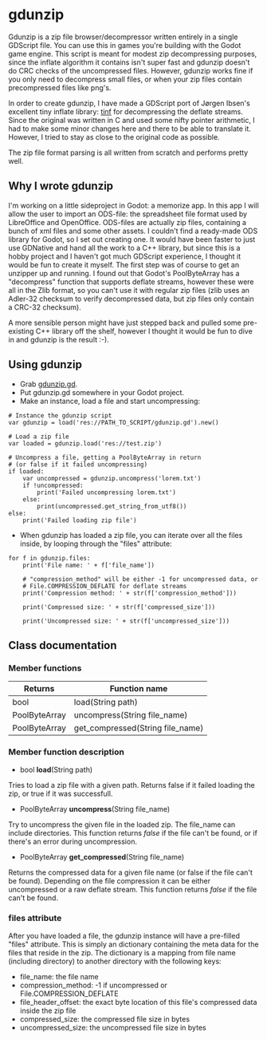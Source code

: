 gdunzip
=======

Gdunzip is a  zip file browser/decompressor written entirely in a single
GDScript file. You can use this in games you're building with the Godot game
engine. This script is meant for modest zip decompressing purposes, since the
inflate algorithm it contains isn't super fast and gdunzip doesn't do CRC
checks of the uncompressed files. However, gdunzip works fine if you only need
to decompress small files, or when your zip files contain precompressed files
like png's.

In order to create gdunzip, I have made a GDScript port of Jørgen Ibsen's
excellent tiny inflate library: [tinf](https://bitbucket.org/jibsen/tinf) for
decompressing the deflate streams. Since the original was written in C and used
some nifty pointer arithmetic, I had to make some minor changes
here and there to be able to translate it. However, I tried to stay as close to
the original code as possible.

The zip file format parsing is all written from scratch and performs pretty
well.

Why I wrote gdunzip
-------------------
I'm working on a little sideproject in Godot: a memorize app. In this app I
will allow the user to import an ODS-file: the spreadsheet file format used by
LibreOffice and OpenOffice. ODS-files are actually zip files, containing a
bunch of xml files and some other assets. I couldn't find a ready-made ODS
library for Godot, so I set out creating one. It would have been faster to just
use GDNative and hand all the work to a C++ library, but since this is a hobby
project and I haven't got much GDScript experience, I thought it would be fun
to create it myself. The first step was of course to get an unzipper up and
running. I found out that Godot's PoolByteArray has a "decompress" function
that supports deflate streams, however these were all in the Zlib format, so
you can't use it with regular zip files (zlib uses an Adler-32 checksum to
verify decompressed data, but zip files only contain a CRC-32 checksum).

A more sensible person might have just stepped back and pulled some
pre-existing C++ library off the shelf, however I thought it would be fun to
dive in and gdunzip is the result :-).

Using gdunzip
-------------
- Grab [gdunzip.gd](https://raw.githubusercontent.com/jellehermsen/gdunzip/master/src/gdunzip.gd).
- Put gdunzip.gd somewhere in your Godot project.
- Make an instance, load a file and start uncompressing:

```gdscript
# Instance the gdunzip script
var gdunzip = load('res://PATH_TO_SCRIPT/gdunzip.gd').new()

# Load a zip file
var loaded = gdunzip.load('res://test.zip')

# Uncompress a file, getting a PoolByteArray in return 
# (or false if it failed uncompressing) 
if loaded:
    var uncompressed = gdunzip.uncompress('lorem.txt')
    if !uncompressed:
        print('Failed uncompressing lorem.txt')
    else:
        print(uncompressed.get_string_from_utf8())
else:
    print('Failed loading zip file')
```

- When gdunzip has loaded a zip file, you can iterate over all the files inside, by
  looping through the "files" attribute:
```gdscript
for f in gdunzip.files:
    print('File name: ' + f['file_name'])

    # "compression_method" will be either -1 for uncompressed data, or
    # File.COMPRESSION_DEFLATE for deflate streams
    print('Compression method: ' + str(f['compression_method']))

    print('Compressed size: ' + str(f['compressed_size']))

    print('Uncompressed size: ' + str(f['uncompressed_size']))
```

Class documentation
-------------------

### Member functions
| Returns                          | Function name          |
| -------------------------------- | ---------------------- |
| bool                             | load(String path)      |
| PoolByteArray                    | uncompress(String file_name)|
| PoolByteArray | get_compressed(String file_name) |

### Member function description

- bool **load**(String path)

Tries to load a zip file with a given path. Returns false if it failed
loading the zip, or true if it was successfull.

- PoolByteArray **uncompress**(String file_name)

Try to uncompress the given file in the loaded zip. The file_name can include
directories. This function returns *false* if the file can't be found, or if
there's an error during uncompression. 

- PoolByteArray **get_compressed**(String file_name)

Returns the compressed data for a given file name (or false if the file can't
be found). Depending on the file compression it can be either uncompressed or a
raw deflate stream. This function returns *false* if the file can't be found.

### files attribute
After you have loaded a file, the gdunzip instance will have a pre-filled
"files" attribute. This is simply an dictionary containing the meta data for
the files that reside in the zip. The dictionary is a mapping from file name
(including directory) to another directory with the following keys:

- file_name: the file name
- compression_method: -1 if uncompressed or File.COMPRESSION_DEFLATE
- file_header_offset: the exact byte location of this file's compressed data
  inside the zip file
- compressed_size: the compressed file size in bytes
- uncompressed_size: the uncompressed file size in bytes
